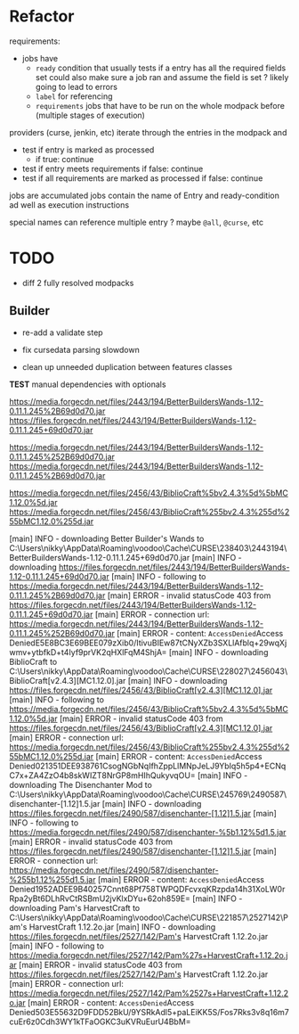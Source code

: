 # Refactor

requirements:

- jobs have
  - `ready` condition that usually tests if a entry has all the required fields set
    could also make sure a job ran and assume the field is set ? likely going to lead to errors
  - `label` for referencing
  - `requirements` jobs that have to be run on the whole modpack before (multiple stages of execution)

providers (curse, jenkin, etc) iterate through the entries in the modpack and
- test if entry is marked as processed
  - if true: continue
- test if entry meets requirements
  if false: continue
- test if all requirements are marked as processed
  if false: continue


jobs are accumulated
jobs contain the name of Entry and ready-condition ad well as execution instructions

special names can reference multiple entry ? maybe `@all`, `@curse`, etc

# TODO

* diff 2 fully resolved modpacks

## Builder

* re-add a validate step

* fix cursedata parsing slowdown

* clean up unneeded duplication between features classes

**TEST** manual dependencies with optionals


https://media.forgecdn.net/files/2443/194/BetterBuildersWands-1.12-0.11.1.245%2B69d0d70.jar
https://files.forgecdn.net/files/2443/194/BetterBuildersWands-1.12-0.11.1.245+69d0d70.jar

https://media.forgecdn.net/files/2443/194/BetterBuildersWands-1.12-0.11.1.245%252B69d0d70.jar
https://media.forgecdn.net/files/2443/194/BetterBuildersWands-1.12-0.11.1.245%2B69d0d70.jar

https://media.forgecdn.net/files/2456/43/BiblioCraft%5bv2.4.3%5d%5bMC1.12.0%5d.jar
https://media.forgecdn.net/files/2456/43/BiblioCraft%255bv2.4.3%255d%255bMC1.12.0%255d.jar

[main] INFO - downloading Better Builder's Wands to C:\Users\nikky\AppData\Roaming\voodoo\Cache\CURSE\238403\2443194\BetterBuildersWands-1.12-0.11.1.245+69d0d70.jar
[main] INFO - downloading https://files.forgecdn.net/files/2443/194/BetterBuildersWands-1.12-0.11.1.245+69d0d70.jar
[main] INFO - following to https://media.forgecdn.net/files/2443/194/BetterBuildersWands-1.12-0.11.1.245%2B69d0d70.jar
[main] ERROR - invalid statusCode 403 from https://files.forgecdn.net/files/2443/194/BetterBuildersWands-1.12-0.11.1.245+69d0d70.jar
[main] ERROR - connection url: https://media.forgecdn.net/files/2443/194/BetterBuildersWands-1.12-0.11.1.245%252B69d0d70.jar
[main] ERROR - content: <?xml version="1.0" encoding="UTF-8"?>
<Error><Code>AccessDenied</Code><Message>Access Denied</Message><RequestId>E5E8BC3E69BEE079</RequestId><HostId>zXib0/ItivuBIEw87tCNyXZb3SXLlAfblq+29wqXjwmv+ytbfkD+t4Iyf9prVK2qHXlFqM4ShjA=</HostId></Error>
[main] INFO - downloading BiblioCraft to C:\Users\nikky\AppData\Roaming\voodoo\Cache\CURSE\228027\2456043\BiblioCraft[v2.4.3][MC1.12.0].jar
[main] INFO - downloading https://files.forgecdn.net/files/2456/43/BiblioCraft[v2.4.3][MC1.12.0].jar
[main] INFO - following to https://media.forgecdn.net/files/2456/43/BiblioCraft%5bv2.4.3%5d%5bMC1.12.0%5d.jar
[main] ERROR - invalid statusCode 403 from https://files.forgecdn.net/files/2456/43/BiblioCraft[v2.4.3][MC1.12.0].jar
[main] ERROR - connection url: https://media.forgecdn.net/files/2456/43/BiblioCraft%255bv2.4.3%255d%255bMC1.12.0%255d.jar
[main] ERROR - content: <?xml version="1.0" encoding="UTF-8"?>
<Error><Code>AccessDenied</Code><Message>Access Denied</Message><RequestId>021351DEE938761C</RequestId><HostId>sogNGbNqIfhZppLlMNpJeLJ9YbIq5h5p4+ECNqC7x+ZA4ZzO4b8skWIZT8NrGP8mHIhQukyvqOU=</HostId></Error>
[main] INFO - downloading The Disenchanter Mod to C:\Users\nikky\AppData\Roaming\voodoo\Cache\CURSE\245769\2490587\disenchanter-[1.12]1.5.jar
[main] INFO - downloading https://files.forgecdn.net/files/2490/587/disenchanter-[1.12]1.5.jar
[main] INFO - following to https://media.forgecdn.net/files/2490/587/disenchanter-%5b1.12%5d1.5.jar
[main] ERROR - invalid statusCode 403 from https://files.forgecdn.net/files/2490/587/disenchanter-[1.12]1.5.jar
[main] ERROR - connection url: https://media.forgecdn.net/files/2490/587/disenchanter-%255b1.12%255d1.5.jar
[main] ERROR - content: <?xml version="1.0" encoding="UTF-8"?>
<Error><Code>AccessDenied</Code><Message>Access Denied</Message><RequestId>1952ADEE9B40257C</RequestId><HostId>nnt68Pf758TWPQDFcvxqKRzpda14h31XoLW0rRpa2yBt6DLhRvCtRSBmU2jvKlxDYu+62oh859E=</HostId></Error>
[main] INFO - downloading Pam's HarvestCraft to C:\Users\nikky\AppData\Roaming\voodoo\Cache\CURSE\221857\2527142\Pam's HarvestCraft 1.12.2o.jar
[main] INFO - downloading https://files.forgecdn.net/files/2527/142/Pam's HarvestCraft 1.12.2o.jar
[main] INFO - following to https://media.forgecdn.net/files/2527/142/Pam%27s+HarvestCraft+1.12.2o.jar
[main] ERROR - invalid statusCode 403 from https://files.forgecdn.net/files/2527/142/Pam's HarvestCraft 1.12.2o.jar
[main] ERROR - connection url: https://media.forgecdn.net/files/2527/142/Pam%2527s+HarvestCraft+1.12.2o.jar
[main] ERROR - content: <?xml version="1.0" encoding="UTF-8"?>
<Error><Code>AccessDenied</Code><Message>Access Denied</Message><RequestId>503E55632D9FDD52</RequestId><HostId>BkU/9YSRkAdl5+paLEiKK5S/Fos7Rks3v8q16m7cuEr6z0Cdh3WY1kTFaOGKC3uKVRuEurU4BbM=</HostId></Error>
